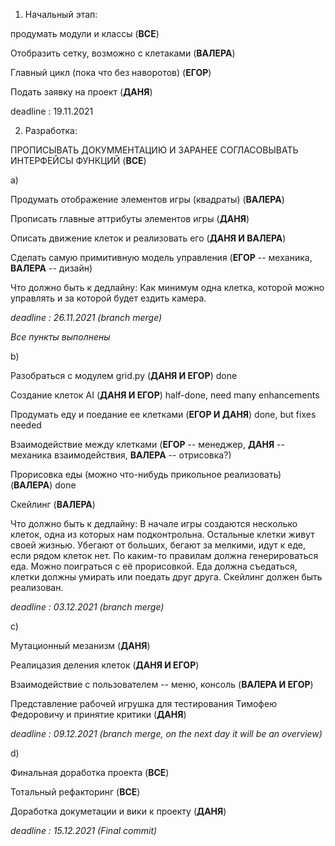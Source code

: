 1)  Начальный этап:

продумать модули и классы (**ВСЕ**)

Отобразить сетку, возможно с клетаками (**ВАЛЕРА**)

Главный цикл (пока что без наворотов) (**ЕГОР**)

Подать заявку на проект (**ДАНЯ**)

deadline : 19.11.2021

2) Разработка:

ПРОПИСЫВАТЬ ДОКУММЕНТАЦИЮ И ЗАРАНЕЕ СОГЛАСОВЫВАТЬ ИНТЕРФЕЙСЫ ФУНКЦИЙ (**ВСЕ**)

a)

Продумать отображение элементов игры (квадраты) (**ВАЛЕРА**)

Прописать главные аттрибуты элементов игры (**ДАНЯ**)

Описать движение клеток и реализовать его (**ДАНЯ И ВАЛЕРА**)

Сделать самую примитивную модель управления (**ЕГОР** -- механика, **ВАЛЕРА** -- дизайн)

Что должно быть к дедлайну: Как минимум одна клетка, которой можно управлять и за которой будет ездить камера.

*deadline : 26.11.2021 (branch merge)*

*Все пункты выполнены*

b)

Разобраться с модулем grid.py (**ДАНЯ И ЕГОР**) done

Создание клеток AI (**ДАНЯ И ЕГОР**) half-done, need many enhancements

Продумать еду и поедание ее клетками (**ЕГОР И ДАНЯ**) done, but fixes needed

Взаимодействие между клетками (**ЕГОР** -- менеджер, **ДАНЯ** -- механика взаимодействия, **ВАЛЕРА** -- отрисовка?)

Прорисовка еды (можно что-нибудь прикольное реализовать) (**ВАЛЕРА**) done

Скейлинг (**ВАЛЕРА**) 

Что должно быть к дедлайну: В начале игры создаются несколько клеток, одна из которых нам подконтрольна.
Остальные клетки живут своей жизнью. Убегают от больших, бегают за мелкими, идут к еде, если рядом клеток нет.
По каким-то правилам должна генерироваться еда. Можно поиграться с её прорисовкой. Еда должна съедаться, клетки должны
умирать или поедать друг друга. Скейлинг должен быть реализован.

*deadline : 03.12.2021 (branch merge)*

c)

Мутационный мезанизм (**ДАНЯ**)

Реалицазия деления клеток (**ДАНЯ И ЕГОР**)

Взаимодействие с пользователем -- меню, консоль (**ВАЛЕРА И ЕГОР**)

Представление рабочей игрушка для тестирования Тимофею Федоровичу и принятие критики (**ДАНЯ**)

*deadline : 09.12.2021 (branch merge, on the next day it will be an overview)*

d)

Финальная доработка проекта (**ВСЕ**)

Тотальный рефакторинг (**ВСЕ**)

Доработка докуметации и вики к проекту (**ДАНЯ**)

*deadline : 15.12.2021 (Final commit)*
